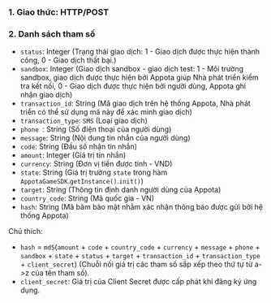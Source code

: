 ### 1. Giao thức: HTTP/POST
### 2. Danh sách tham số
* `status`: Integer (Trạng thái giao dịch: 1 - Giao dịch được thực hiện thành công, 0 - Giao dịch thất bại.)
* `sandbox`: Integer (Giao dịch sandbox - giao dịch test: 1 - Môi trường sandbox, giao dịch được thực hiện bởi Appota giúp Nhà phát triển kiểm tra kết nối, 0 - Giao dịch được thực hiện bởi người dùng, Appota ghi nhận giao dịch)
* `transaction_id`: String (Mã giao dịch trên hệ thống Appota, Nhà phát triển có thể sử dụng mã này để xác minh giao dịch)
* `transaction_type`: `SMS` (Loại giao dịch) 
* `phone `: String (Số điện thoại của người dùng)
* `message`: String (Nội dung tin nhắn của người dùng)
* `code`: String (Đầu số nhận tin nhắn)
* `amount`: Integer (Giá trị tin nhắn)
* `currency`: String (Đơn vị tiền được tính - VND)
* `state`: String (Giá trị trường `state` trong hàm `AppotaGameSDK`.`getInstance()`.`init()`)
* `target`: String (Thông tin định danh người dùng của Appota)
* `country_code`: String (Mã quốc gia - VN)
* `hash`: String (Mã băm bảo mật nhằm xác nhận thông báo được gửi bởi hệ thống Appota)


Chú thích: 
* `hash` = `md5`(`amount` + `code` + `country_code` + `currency` + `message` + `phone` + `sandbox` + `state` + `status` + `target` + `transaction_id` + `transaction_type` + `client_secret`)
(Chuỗi nối giá trị các tham số sắp xếp theo thứ tự từ a->z của tên tham số).
* `client_secret`: Giá trị của Client Secret được cấp phát khi đăng ký ứng dụng. 
